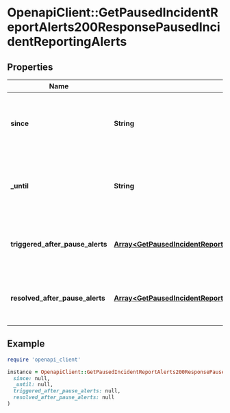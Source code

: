 # OpenapiClient::GetPausedIncidentReportAlerts200ResponsePausedIncidentReportingAlerts

## Properties

| Name | Type | Description | Notes |
| ---- | ---- | ----------- | ----- |
| **since** | **String** | The start of the date range over which the report data is represented. | [optional] |
| **_until** | **String** | The end of the date range over which the report data is represented. | [optional] |
| **triggered_after_pause_alerts** | [**Array&lt;GetPausedIncidentReportAlerts200ResponsePausedIncidentReportingAlertsTriggeredAfterPauseAlertsInner&gt;**](GetPausedIncidentReportAlerts200ResponsePausedIncidentReportingAlertsTriggeredAfterPauseAlertsInner.md) | An array of Alerts that were triggered after being paused. | [optional] |
| **resolved_after_pause_alerts** | [**Array&lt;GetPausedIncidentReportAlerts200ResponsePausedIncidentReportingAlertsTriggeredAfterPauseAlertsInner&gt;**](GetPausedIncidentReportAlerts200ResponsePausedIncidentReportingAlertsTriggeredAfterPauseAlertsInner.md) | An array of Alerts that were resolved after being paused. | [optional] |

## Example

```ruby
require 'openapi_client'

instance = OpenapiClient::GetPausedIncidentReportAlerts200ResponsePausedIncidentReportingAlerts.new(
  since: null,
  _until: null,
  triggered_after_pause_alerts: null,
  resolved_after_pause_alerts: null
)
```

